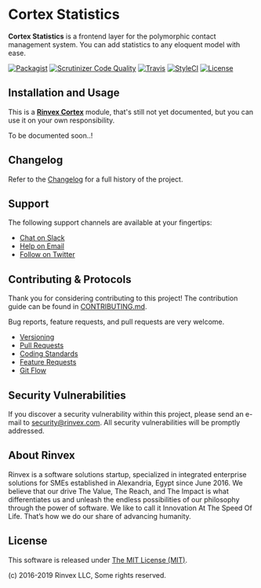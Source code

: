 # Cortex Statistics

**Cortex Statistics** is a frontend layer for the polymorphic contact management system. You can add statistics to any eloquent model with ease.

[![Packagist](https://img.shields.io/packagist/v/cortex/statistics.svg?label=Packagist&style=flat-square)](https://packagist.org/packages/cortex/statistics)
[![Scrutinizer Code Quality](https://img.shields.io/scrutinizer/g/rinvex/cortex-statistics.svg?label=Scrutinizer&style=flat-square)](https://scrutinizer-ci.com/g/rinvex/cortex-statistics/)
[![Travis](https://img.shields.io/travis/rinvex/cortex-statistics.svg?label=TravisCI&style=flat-square)](https://travis-ci.org/rinvex/cortex-statistics)
[![StyleCI](https://styleci.io/repos/118049702/shield)](https://styleci.io/repos/118049702)
[![License](https://img.shields.io/packagist/l/cortex/statistics.svg?label=License&style=flat-square)](https://github.com/rinvex/cortex-statistics/blob/develop/LICENSE)


## Installation and Usage

This is a **[Rinvex Cortex](https://github.com/rinvex/cortex)** module, that's still not yet documented, but you can use it on your own responsibility.

To be documented soon..!


## Changelog

Refer to the [Changelog](CHANGELOG.md) for a full history of the project.


## Support

The following support channels are available at your fingertips:

- [Chat on Slack](https://bit.ly/rinvex-slack)
- [Help on Email](mailto:help@rinvex.com)
- [Follow on Twitter](https://twitter.com/rinvex)


## Contributing & Protocols

Thank you for considering contributing to this project! The contribution guide can be found in [CONTRIBUTING.md](CONTRIBUTING.md).

Bug reports, feature requests, and pull requests are very welcome.

- [Versioning](CONTRIBUTING.md#versioning)
- [Pull Requests](CONTRIBUTING.md#pull-requests)
- [Coding Standards](CONTRIBUTING.md#coding-standards)
- [Feature Requests](CONTRIBUTING.md#feature-requests)
- [Git Flow](CONTRIBUTING.md#git-flow)


## Security Vulnerabilities

If you discover a security vulnerability within this project, please send an e-mail to [security@rinvex.com](security@rinvex.com). All security vulnerabilities will be promptly addressed.


## About Rinvex

Rinvex is a software solutions startup, specialized in integrated enterprise solutions for SMEs established in Alexandria, Egypt since June 2016. We believe that our drive The Value, The Reach, and The Impact is what differentiates us and unleash the endless possibilities of our philosophy through the power of software. We like to call it Innovation At The Speed Of Life. That’s how we do our share of advancing humanity.


## License

This software is released under [The MIT License (MIT)](LICENSE).

(c) 2016-2019 Rinvex LLC, Some rights reserved.
